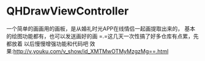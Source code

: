 # QHDrawViewController
一个简单的画画用的画板，是从婚礼时光APP在线情侣一起画提取出来的，
基本的绘图功能都有，也可以发送画好的画
=.=这几天一次性搞了好多仓库有点累，先都放着 以后慢慢增强功能和代码吧
效果:http://v.youku.com/v_show/id_XMTMwOTMyMzgzMg==.html
